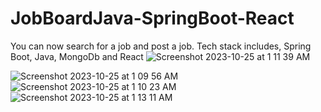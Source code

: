 # JobBoardJava-SpringBoot-React
You can now search for a job and post a job.
Tech stack includes, Spring Boot, Java, MongoDb and React
![Screenshot 2023-10-25 at 1 11 39 AM](https://github.com/rojayachase/JobBoardJava-SpringBoot-React/assets/54439866/0e91dc96-7271-44fb-9e1b-3e23a503d3d9)


![Screenshot 2023-10-25 at 1 09 56 AM](https://github.com/rojayachase/JobBoardJava-SpringBoot-React/assets/54439866/0bc0195e-6a0f-4a07-9ceb-07406bd9d473)
![Screenshot 2023-10-25 at 1 10 23 AM](https://github.com/rojayachase/JobBoardJava-SpringBoot-React/assets/54439866/6a33ce51-2932-4969-8a19-a0d28aedc3d6)
![Screenshot 2023-10-25 at 1 13 11 AM](https://github.com/rojayachase/JobBoardJava-SpringBoot-React/assets/54439866/d5171825-09ad-48b4-975e-e3fd679f713a)
